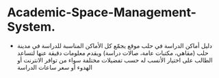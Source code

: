 # Academic-Space-Management-System.
- دليل أماكن الدراسة في حلب
موقع  يجمّع كل الأماكن المناسبة للدراسة في مدينة حلب (مقاهي، مكتبات عامة، صالات دراسة) ويقدم معلومات دقيقة عنها لتساعد الطالب على اختيار الأنسب له حسب تفضيلات مختلفة سواء من توافر الانترنت أو الهدوء أو سعر ساعات الدراسة
